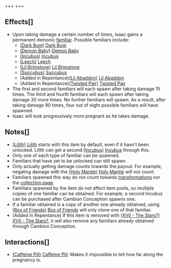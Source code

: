 +++
+++

Effects[]
---------


* Upon taking damage a certain number of times, Isaac gains a permanent demonic [familiar](/wiki/Familiar "Familiar"). Possible familiars include:
	+ [(Dark Bum)](/wiki/Dark_Bum "Dark Bum") [Dark Bum](/wiki/Dark_Bum "Dark Bum")
	+ [(Demon Baby)](/wiki/Demon_Baby "Demon Baby") [Demon Baby](/wiki/Demon_Baby "Demon Baby")
	+ [(Incubus)](/wiki/Incubus "Incubus") [Incubus](/wiki/Incubus "Incubus")
	+ [(Leech)](/wiki/Leech "Leech") [Leech](/wiki/Leech "Leech")
	+ [(Lil Brimstone)](/wiki/Lil_Brimstone "Lil Brimstone") [Lil Brimstone](/wiki/Lil_Brimstone "Lil Brimstone")
	+ [(Succubus)](/wiki/Succubus "Succubus") [Succubus](/wiki/Succubus "Succubus")
	+ (Added in Repentance)[(Lil Abaddon)](/wiki/Lil_Abaddon "Lil Abaddon") [Lil Abaddon](/wiki/Lil_Abaddon "Lil Abaddon")
	+ (Added in Repentance)[(Twisted Pair)](/wiki/Twisted_Pair "Twisted Pair") [Twisted Pair](/wiki/Twisted_Pair "Twisted Pair")
* The first and second familiars will each spawn after taking damage 15 times. The third and fourth familiars will each spawn after taking damage 30 more times. No further familiars will spawn. As a result, after taking damage 90 times, four out of eight possible familiars will have spawned.
* Isaac will look progressively more pregnant as he takes damage.


Notes[]
-------


* [(Lilith)](/wiki/Lilith "Lilith") [Lilith](/wiki/Lilith "Lilith") starts with this item by default, even if it hasn't been unlocked. Lilith can get a second [(Incubus)](/wiki/Incubus "Incubus") [Incubus](/wiki/Incubus "Incubus") through this.
* Only one of each type of familiar can be spawned.
* Familiars that have yet to be unlocked can still spawn.
* Only actually getting damage counts towards the payout. For example, negating damage with the [(Holy Mantle)](/wiki/Holy_Mantle "Holy Mantle") [Holy Mantle](/wiki/Holy_Mantle "Holy Mantle") will not count.
* Familiars spawned this way do not count towards [transformations](/wiki/Transformation "Transformation") nor the [collection page](/wiki/Collection_page "Collection page").
* Familiars spawned by the item do not affect item pools, so multiple copies of one familiar can be obtained. For example, a second Incubus can be purchased after Cambion Conception spawns one.
* If a familiar obtained is a copy of another one already obtained, using [(Box of Friends)](/wiki/Box_of_Friends "Box of Friends") [Box of Friends](/wiki/Box_of_Friends "Box of Friends") will only clone one of that familiar.
* (Added in Repentance) If this item is removed with [(XVII - The Stars?)](/wiki/Cards_and_Runes "XVII - The Stars?") [XVII - The Stars?](/wiki/Cards_and_Runes "Cards and Runes"), it will also remove any familiars already obtained through Cambion Conception.


Interactions[]
--------------


* [(Caffeine Pill)](/wiki/Caffeine_Pill "Caffeine Pill") [Caffeine Pill](/wiki/Caffeine_Pill "Caffeine Pill"): Makes it impossible to tell how far along the pregnancy is.


